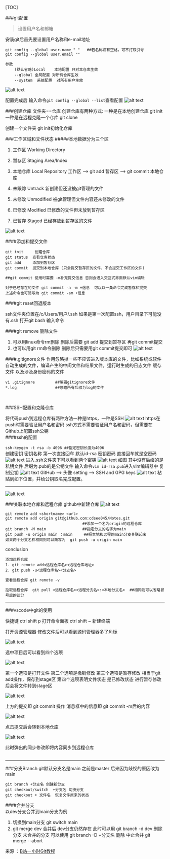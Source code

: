 [TOC]

###git配置
>设置用户名和邮箱

安装git后首先要设置用户名称和e-mail地址
```
git config --global user.name " "   ##若名称没有空格，可不打双引号
git config --global user.email ""

参数 
    (默认省略)Local    本地配置 只对本仓库生效
    --global 全局配置 对所有仓库生效
    --system  系统配置  对所有用户生效

```
![alt text](image.png)

配置完成后 输入命令`git config --global --list`查看配置
![alt text](image-1.png)

###创建仓库
文件夹==仓库
创建仓库有两种方式: 
一种是在本地创建仓库       git init
一种是在远程克隆一个仓库   git clone

创建一个文件夹  git init初始化仓库

###工作区域和文件状态
#####本地数据分为三个区
1. 工作区 Working Directory   
2. 暂存区 Staging Area/Index
3. 本地仓库 Local Repository
工作区 --> git add 暂存区 --> git commit 本地仓库

1. 未跟踪 Untrack 新创建但还没被git管理的文件
2. 未修改 Unmodified 被git管理但文件内容还未修改的文件
3. 已修改 Modified 已修改的文件但未放到暂存区 
4. 已暂存 Staged  已经存放到暂存区的文件

![alt text](image-2.png)

####添加和提交文件
```
git init     创建仓库
git status  查看仓库状态
git add     添加到暂存区
git commit  提交到本地仓库 (只会提交暂存区的文件，不会提交工作区的文件)

##git commit 使用时需要 -m补充提交信息 否则会进入交互式界面默认vim编辑

对于已经存在的文件 git commit -a -m +信息  可以以一条命令完成暂存和提交
上述命令也可简写为 git commit -am +信息
```

####git reset回退版本 
<br>

ssh文件夹位置在/c/Users/用户/.ssh
如果是第一次配置ssh，用户目录下可能没有.ssh
打开git bash  输入命令


####git remove 删除文件
1. 可以用linux命令rm删除  删除后需要 git add 提交到暂存区 再git commit提交
2. 也可以用git rm命令删除 删除后只需要用git commit提交即可
![alt text](image-15.png)


####.gitignore文件
作用忽略掉一些不应该进入版本库的文件，比如系统或软件自动生成的文件，编译产生的中间文件和结果文件，运行时生成的日志文件 缓存文件 以及涉及身份密码的文件
```
vi .gitignore         ##编辑gitignore文件
*.log                 ##忽略所有后缀为log的文件
```

<br>

###SSH配置和克隆仓库  

将代码push到远程仓库有两种方法一种是https，一种是SSH
![alt text](image-3.png)
https在push时需要验证用户名和密码
ssh方式不需要验证用户名和密码，但需要在Github上配置ssh公钥
<br>
####ssh的配置


`ssh-keygen -t rsa -b 4096 ##指定密钥长度为4096`  
创建密钥
密钥名称   第一次直接回车 默认id-rsa
密钥密码   直接回车就是空密码
![alt text](image-4.png)
进入.ssh文件夹下可以看到两个密钥
![alt text](image-5.png)
如图 其中没有后缀的是私钥文件  后缀为.pub的是公钥文件
输入命令`vim id-rsa.pub`进入vim编辑器中 复制公钥
![alt text](image-6.png)
GitHub --> 头像 setting --> SSH and GPG keys
![alt text](image-7.png)
粘贴到如下位置，并给公钥取名完成配置。
***

![alt text](image-8.png)
<br>

###关联本地仓库和远程仓库
github中新建仓库
![alt text](image-9.png)
```
git remote add <shortname> <url>
git remote add origin git@github.com:cdsee045/Notes.git  
                                  ##添加一个名为origin的远程仓库
git branch -M main                ##指定分支的名字为main
git push -u origin main ：main     ##把本地和远程的main分支关联起来
如果两个分支名称相同则可以简写为  git push -u origin main
```


conclusion
```
添加远程仓库  
1. git remote add<远程仓库名><远程仓库地址>
2. git push -u<远程仓库名><分支名>

查看远程仓库 git remote -v

拉取远程仓库  git pull <远程仓库名><远程分支名>:<本地分支名>  ##相同则可以省略冒号后的部分
```


***

###vscode中git的使用

快捷键
ctrl shift p 打开命令面板
ctrl shift ~ 新建终端

打开资源管理器 修改文件后可以看到源码管理器多了角标

![alt text](image-10.png)

选中项目后可以看到四个选项

![alt text](image-11.png)

第一个选项是打开文件
第二个选项是撤销修改
第三个选项是暂存修改  相当于git add操作，保存到stage区
第四个选项表明文件状态  是已修改状态
进行暂存修改后会将文件转到stage区

![alt text](image-12.png)

上方的提交即 git commit 操作 消息框中的信息即 git commit -m后的内容

![alt text](image-13.png)

点击提交后会转到本地仓库

![alt text](image-14.png)

此时弹出的同步修改即将内容同步到远程仓库
<br>
<br>
***
###分支Branch
git默认分支名是main  之前是master 后来因为歧视的原因改为main
```
git branch +分支名 创建新分支
git checkout/switch  +分支名 切换分支
git checkout + 文件名  恢复文件原来的状态
```
####合并分支  
以dev分支合并到main分支为例
1. 切换到main分支 git switch main
2. git merge dev
合并后 dev分支仍然存在 此时可以用 git branch -d dev 删除分支
未合并的分支 可以使用 git branch -D +分支名 删除
中止合并 git merge --abort



来源 ：[B站一小时Git教程](https://www.bilibili.com/video/BV1HM411377j?p=19&vd_source=a2e2d75687d238b2f89e941ca0721797)